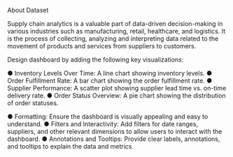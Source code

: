 About Dataset

Supply chain analytics is a valuable part of data-driven decision-making in various industries such as
manufacturing, retail, healthcare, and logistics. It is the process of collecting, analyzing and interpreting
data related to the movement of products and services from suppliers to customers.

Design dashboard by adding the following key visualizations:

● Inventory Levels Over Time: A line chart showing inventory levels.
● Order Fulfillment Rate: A bar chart showing the order fulfillment rate.
● Supplier Performance: A scatter plot showing supplier lead time vs. on-time delivery rate.
● Order Status Overview: A pie chart showing the distribution of order statuses.

● Formatting: Ensure the dashboard is visually appealing and easy to understand.
● Filters and Interactivity: Add filters for date ranges, suppliers, and other relevant dimensions
to allow users to interact with the dashboard.
● Annotations and Tooltips: Provide clear labels, annotations, and tooltips to explain the data
and metrics.
